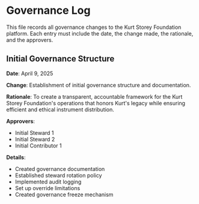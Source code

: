# Governance Log

This file records all governance changes to the Kurt Storey Foundation platform. Each entry must include the date, the change made, the rationale, and the approvers.

## Initial Governance Structure

**Date**: April 9, 2025

**Change**: Establishment of initial governance structure and documentation.

**Rationale**: To create a transparent, accountable framework for the Kurt Storey Foundation's operations that honors Kurt's legacy while ensuring efficient and ethical instrument distribution.

**Approvers**:
- Initial Steward 1
- Initial Steward 2
- Initial Contributor 1

**Details**:
- Created governance documentation
- Established steward rotation policy
- Implemented audit logging
- Set up override limitations
- Created governance freeze mechanism
